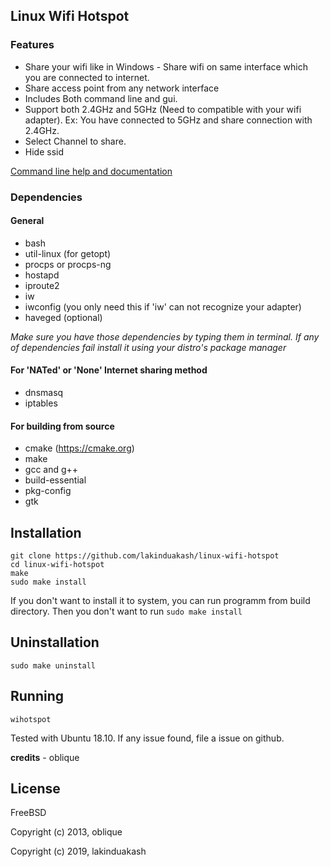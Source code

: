 ## Linux Wifi Hotspot

### Features
 
* Share your wifi like in Windows - Share wifi on same interface which you are connected to internet.
* Share access point from any network interface
* Includes Both command line and gui.
* Support both 2.4GHz and 5GHz (Need to compatible with your wifi adapter). Ex: You have connected to 5GHz and share connection with 2.4GHz.
* Select Channel to share.
* Hide ssid

[Command line help and documentation](src/scripts/README.md)

### Dependencies

#### General
* bash
* util-linux (for getopt)
* procps or procps-ng
* hostapd
* iproute2
* iw
* iwconfig (you only need this if 'iw' can not recognize your adapter)
* haveged (optional)

_Make sure you have those dependencies by typing them in terminal. If any of dependencies fail
install it using your distro's package manager_

#### For 'NATed' or 'None' Internet sharing method
* dnsmasq
* iptables

#### For building from source

* cmake (https://cmake.org)
* make
* gcc and g++
* build-essential
* pkg-config
* gtk



## Installation
    git clone https://github.com/lakinduakash/linux-wifi-hotspot
    cd linux-wifi-hotspot
    make
    sudo make install
    
    
If you don't want to install it to system, you can run programm from build directory. Then you don't want to run `sudo make install`
    
    
## Uninstallation
    sudo make uninstall
    
## Running
 `wihotspot`
    
Tested with Ubuntu 18.10. If any issue found, file a issue on github.

**credits** - oblique

## License
FreeBSD

Copyright (c) 2013, oblique

Copyright (c) 2019, lakinduakash
